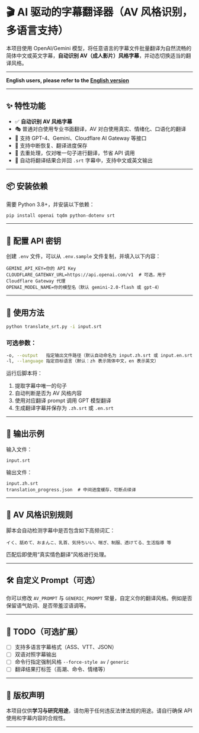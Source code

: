 # 🎬 AI 驱动的字幕翻译器（AV 风格识别，多语言支持）

本项目使用 OpenAI/Gemini 模型，将任意语言的字幕文件批量翻译为自然流畅的简体中文或英文字幕，**自动识别 AV（成人影片）风格字幕**，并动态切换适当的翻译风格。

---

**English users, please refer to the [English version](README.md)**

---

## ✨ 特性功能

- ✅ **自动识别 AV 风格字幕**
- 🎭 普通对白使用专业书面翻译，AV 对白使用真实、情绪化、口语化的翻译
- 💬 支持 GPT-4、Gemini、Cloudflare AI Gateway 等接口
- 🔁 支持中断恢复、翻译进度保存
- 🧠 去重处理，仅对唯一句子进行翻译，节省 API 调用
- 🧼 自动将翻译结果合并回 `.srt` 字幕中，支持中文或英文输出

---

## 📦 安装依赖

需要 Python 3.8+，并安装以下依赖：

```bash
pip install openai tqdm python-dotenv srt
```

---

## 🔐 配置 API 密钥

创建 `.env` 文件，可以从 `.env.sample` 文件复制，并填入以下内容：

```env
GEMINI_API_KEY=你的 API Key
CLOUDFLARE_GATEWAY_URL=https://api.openai.com/v1  # 可选，用于 Cloudflare Gateway 代理
OPENAI_MODEL_NAME=你的模型名（默认 gemini-2.0-flash 或 gpt-4）
```

---

## 🚀 使用方法

```bash
python translate_srt.py -i input.srt
```

### 可选参数：

```bash
-o, --output   指定输出文件路径（默认自动命名为 input.zh.srt 或 input.en.srt，取决于语言）
-l, --language 指定目标语言（默认：zh 表示简体中文，en 表示英文）
```

运行后脚本将：

1. 提取字幕中唯一的句子
2. 自动判断是否为 AV 风格内容
3. 使用对应翻译 prompt 调用 GPT 模型翻译
4. 生成翻译字幕并保存为 `.zh.srt` 或 `.en.srt`

---

## 📁 输出示例

输入文件：

```
input.srt
```

输出文件：

```
input.zh.srt
translation_progress.json  # 中间进度缓存，可断点续译
```

---

## 🧠 AV 风格识别规则

脚本会自动检测字幕中是否包含如下高频词汇：

```
イく、舐めて、おまんこ、乳首、気持ちいい、喘ぎ、制服、透けてる、生活指導 等
```

匹配后即使用“真实情色翻译”风格进行处理。

---

## 🛠️ 自定义 Prompt（可选）

你可以修改 `AV_PROMPT` 与 `GENERIC_PROMPT` 常量，自定义你的翻译风格。例如是否保留语气助词、是否带羞涩语调等。

---

## 📌 TODO（可选扩展）

* [ ] 支持多语言字幕格式（ASS、VTT、JSON）
* [ ] 双语对照字幕输出
* [ ] 命令行指定强制风格 `--force-style av` / `generic`
* [ ] 翻译结果打标签（高潮、命令、情绪等）

---

## 📄 版权声明

本项目仅供**学习与研究用途**，请勿用于任何违反法律法规的用途。请自行确保 API 使用和字幕内容的合规性。

---

